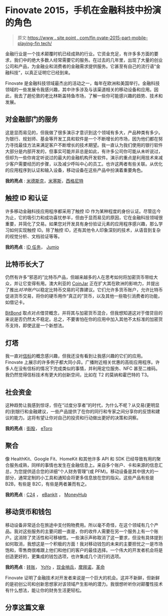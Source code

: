 # Finovate 2015，手机在金融科技中扮演的角色

> 原文:[https://www . site point . com/fin ovate-2015-part-mobile-playing-fin tech/](https://www.sitepoint.com/finovate-2015-part-mobile-playing-fintech/)

金融行业是一个技术颠覆时机已经成熟的行业。它资金充足，有许多多方面的要求，我们中的绝大多数人经常需要它的服务。在过去的几年里，出现了大量的创业公司和产品，为金融业和消费者的金融需求提供服务。它甚至有自己的流行语“金融科技”，以真正证明它已经到来。

Finovate 是金融科技领域最杰出的活动之一，每年在欧洲和美国举行。金融科技领域的一些发展令我感兴趣，其中许多涉及与该渠道相关的移动设备和应用。因此，我去了趟伦敦的老比林斯盖特鱼市场，了解一些你可能感兴趣的趋势、技术和发展。

## 对金融部门的服务

这是显而易见的，但我做了很多演示才意识到这个领域有多大，产品种类有多少。为银行、规划师、基金等开发工具和软件是一个不断增长的市场，因为他们都在努力寻找最佳方法来满足客户不断增长的技术期望。我一直认为我们使用的银行软件大部分是内部开发的，但事实可能并非总是如此，有许多公司你可能从未听说过，但却为一些你肯定听说过的最大的金融机构开发软件。演示的重点是利用技术来减少客户需要经历的步骤，以及减少呼叫中心的员工。也许这两者有些关联。从优化的应用程序到认证和输入设备，移动设备在这些产品中扮演着重要角色。

**我的亮点** : [米德斯克](http://www.mydesq.com/)，[米塞斯](http://www.misys.com/)，[西格尼特](http://www.xignite.com/)

## 触控 ID 和认证

许多移动金融科技应用程序都采用了触控 ID 作为某种程度的身份认证。尽管迄今为止，它的吸引力和成功喜忧参半，但由于显而易见的原因，它在金融科技领域很重要，并简化了交易。如果您对开发具有身份验证元素的应用程序感兴趣，那么学习如何实现触控 ID。除了触控 ID，还有其他令人印象深刻的技术，从语音到复杂的视觉分析、文档验证等等。

**我的亮点** : [ID 任务](http://www.idmission.com/)， [Jumio](https://www.jumio.com/)

## 比特币长大了

仍然有许多“邪恶的”比特币产品，但越来越多的人在思考如何将加密货币带给大众，并让它变得有用。澳大利亚的 [CoinJar](https://www.coinjar.com/) 正在扩大其在欧洲的影响力，并提出了推出*对冲账户*以稳定比特币交易的可靠建议。它们允许多货币账户，允许比特币促进货币交易，将你的硬币用作“真正的”货币，以及其他一些吸引消费者的功能，如借记卡。

[BitBond](https://www.bitbond.com/) 取点对点借贷概念，并将其与加密货币混合，但我想知道这对于借贷目的来说是否仍然太不稳定。总之，不要害怕在你的应用中加入其他不太标准的加密货币支持，即使这是一个新想法。

## 灯塔

我一直对[信标](http://www.businessinsider.com.au/beacons-and-ibeacons-create-a-new-market-2013-12)的概念感兴趣，但我还没有看到让我感兴趣的它们的应用。Finovate 上展示的许多例子都大同小异。广播附近相关优惠的高街应用程序。许多人在没有信标的情况下完成类似的事情，并利用定位服务、NFC 甚至二维码。我仍然觉得信标技术有更大的创新空间，比如在 T2 的莫纳和霍巴特的 T3。

## 社会资金

这种趋势让我感到惊讶，但在“过度分享者”的时代，为什么不呢？从交易(更明显的)到银行和金融建议，一些产品提供了在你的同行和专家之间分享你的反馈和建议的能力。这将有望让你对自己的投资和行动做出更好的决策和洞察。

**我的亮点** : [街股](https://streetshares.com/)， [eToro](http://www.etoro.com/)

## 聚合

像 HealthKit、Google Fit、HomeKit 和其他许多 API 和 SDK 已经导致有用的聚合服务成熟，同样的事情也发生在金融信息上。来自多个账户、卡和来源的信息汇总，为您提供适合您的详细“个人财务管理”(或 PFM)。移动设备是其中很大的一部分，通常定制的小工具和通知会将更多信息放在您的指尖。这些产品有些是 B2B，有些是 B2C，有些是两者兼而有之。

**我的亮点** : [C24](https://www.c24.ru/) ， [eBankIt](http://www.ebankit.com/en) ， [MoneyHub](https://www.moneyhub.co.uk/)

## 移动货币和钱包

移动设备非常适合在旅途中支付购物费用。所以毫不奇怪，在这个领域有几个产品。我对这些服务的主要问题一直是，你的收件人需要在另一个服务上有一个账户。这消除了灵活性和可移植性。一些演示声称取消了这一要求，但没有具体提到如何取消，我想这是一个积极的方面！我对移动钱包的未来的主要担忧之一是市场饱和，零售商很难跟上他们和他们的客户的最佳选择。一个伟大的开发者机会将是创造更好的，更集成的钱包选项，也许集成几个流行的选项。

**我的亮点** : [转账](https://www.transfer-to.com/)， [YoYo](http://justyoyo.com/) ，[现金哨兵](https://www.cashsentinel.com/)，[摩拜诺](http://mobino.com/)，[革命](http://www.revolut.com/)

Finovate 证明了金融技术对开发者来说是一个巨大的机会。这并不新鲜，但新鲜的是初创公司和创新思想家对该领域产生影响的潜力。我很想听听你对颠覆性技术有什么想法，能让你的财务生活更轻松。

## 分享这篇文章